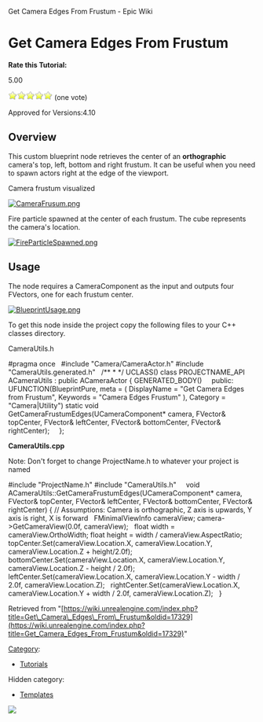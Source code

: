 Get Camera Edges From Frustum - Epic Wiki                    

Get Camera Edges From Frustum
=============================

**Rate this Tutorial:**

5.00

![](/extensions/VoteNY/images/star_on.gif)![](/extensions/VoteNY/images/star_on.gif)![](/extensions/VoteNY/images/star_on.gif)![](/extensions/VoteNY/images/star_on.gif)![](/extensions/VoteNY/images/star_on.gif) (one vote)

Approved for Versions:4.10

Overview
--------

This custom blueprint node retrieves the center of an **orthographic** camera's top, left, bottom and right frustum. It can be useful when you need to spawn actors right at the edge of the viewport.

Camera frustum visualized

[![CameraFrusum.png](https://d26ilriwvtzlb.cloudfront.net/e/e0/CameraFrusum.png)](/File:CameraFrusum.png)

Fire particle spawned at the center of each frustum. The cube represents the camera's location.

[![FireParticleSpawned.png](https://d26ilriwvtzlb.cloudfront.net/c/c2/FireParticleSpawned.png)](/File:FireParticleSpawned.png)

Usage
-----

The node requires a CameraComponent as the input and outputs four FVectors, one for each frustum center.

[![BlueprintUsage.png](https://d26ilriwvtzlb.cloudfront.net/7/7f/BlueprintUsage.png)](/File:BlueprintUsage.png)

  
To get this node inside the project copy the following files to your C++ classes directory.

CameraUtils.h

#pragma once
 
#include "Camera/CameraActor.h"
#include "CameraUtils.generated.h"
 
/\*\*
 \* 
 \*/
UCLASS()
class PROJECTNAME\_API ACameraUtils : public ACameraActor
{
    GENERATED\_BODY()
 
 
public:
 
    UFUNCTION(BlueprintPure,
        meta \= (
            DisplayName \= "Get Camera Edges from Frustum",
            Keywords \= "Camera Edges Frustum"
            ),
        Category \= "Camera|Utility")
        static void GetCameraFrustumEdges(UCameraComponent\* camera, FVector& topCenter, FVector& leftCenter, FVector& bottomCenter, FVector& rightCenter);
 
 
};

  
**CameraUtils.cpp**

Note: Don't forget to change ProjectName.h to whatever your project is named

#include "ProjectName.h"
#include "CameraUtils.h"
 
 
void ACameraUtils::GetCameraFrustumEdges(UCameraComponent\* camera, FVector& topCenter, FVector& leftCenter, FVector& bottomCenter, FVector& rightCenter)
{
    // Assumptions: Camera is orthographic, Z axis is upwards, Y axis is right, X is forward
 
    FMinimalViewInfo cameraView;
    camera\-\>GetCameraView(0.0f, cameraView);
 
    float width \= cameraView.OrthoWidth;
    float height \= width / cameraView.AspectRatio;
 
    topCenter.Set(cameraView.Location.X,
                  cameraView.Location.Y,
                  cameraView.Location.Z + height/2.0f);
 
    bottomCenter.Set(cameraView.Location.X,
                     cameraView.Location.Y,
                     cameraView.Location.Z \- height / 2.0f);
 
    leftCenter.Set(cameraView.Location.X,
                   cameraView.Location.Y \- width / 2.0f,
                   cameraView.Location.Z);
 
    rightCenter.Set(cameraView.Location.X,
                    cameraView.Location.Y + width / 2.0f,
                    cameraView.Location.Z);
 
}

Retrieved from "[https://wiki.unrealengine.com/index.php?title=Get\_Camera\_Edges\_From\_Frustum&oldid=17329](https://wiki.unrealengine.com/index.php?title=Get_Camera_Edges_From_Frustum&oldid=17329)"

[Category](/Special:Categories "Special:Categories"):

*   [Tutorials](/Category:Tutorials "Category:Tutorials")

Hidden category:

*   [Templates](/Category:Templates "Category:Templates")

  ![](https://tracking.unrealengine.com/track.png)